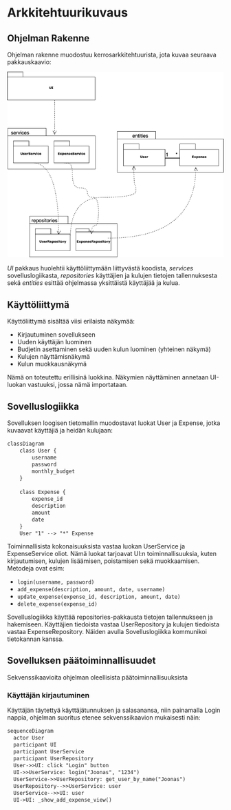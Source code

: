 # Arkkitehtuurikuvaus

## Ohjelman Rakenne

Ohjelman rakenne muodostuu kerrosarkkitehtuurista, jota kuvaa seuraava pakkauskaavio:

![Pakkausrakenne](./kuvat/kerrosarkkitehtuurikaavio.png)

_UI_ pakkaus huolehtii käyttöliittymään liittyvästä koodista, _services_ sovelluslogiikasta, _repositories_ käyttäjien ja kulujen tietojen tallennuksesta sekä _entities_ esittää ohjelmassa yksittäistä käyttäjää ja kulua.

## Käyttöliittymä

Käyttöliittymä sisältää viisi erilaista näkymää:

- Kirjautuminen sovellukseen
- Uuden käyttäjän luominen
- Budjetin asettaminen sekä uuden kulun luominen (yhteinen näkymä)
- Kulujen näyttämisnäkymä
- Kulun muokkausnäkymä

Nämä on toteutettu erillisinä luokkina. Näkymien näyttäminen annetaan UI-luokan vastuuksi, jossa nämä importataan.

## Sovelluslogiikka

Sovelluksen loogisen tietomallin muodostavat luokat User ja Expense, jotka kuvaavat käyttäjiä ja heidän kulujaan:

```mermaid
classDiagram
    class User {
        username
        password
        monthly_budget
    }

    class Expense {
        expense_id
        description
        amount
        date
    }
    User "1" --> "*" Expense
```

Toiminnallisista kokonaisuuksista vastaa luokan UserService ja ExpenseService oliot. Nämä luokat tarjoavat UI:n toiminnallisuuksia, kuten kirjautumisen, kulujen lisäämisen, poistamisen sekä muokkaamisen. Metodeja ovat esim:

- `login(username, password)`
- `add_expense(description, amount, date, username)`
- `update_expense(expense_id, description, amount, date)`
- `delete_expense(expense_id)`

Sovelluslogiikka käyttää repositories-pakkausta tietojen tallennukseen ja hakemiseen. Käyttäjien tiedoista vastaa UserRepository ja kulujen tiedoista vastaa ExpenseRepository. Näiden avulla Sovelluslogiikka kommunikoi tietokannan kanssa.

## Sovelluksen päätoiminnallisuudet

Sekvenssikaavioita ohjelman oleellisista päätoiminnallisuuksista

### Käyttäjän kirjautuminen

Käyttäjän täytettyä käyttäjätunnuksen ja salasanansa, niin painamalla Login nappia, ohjelman suoritus etenee sekvenssikaavion mukaisesti näin:

```mermaid
sequenceDiagram
  actor User
  participant UI
  participant UserService
  participant UserRepository
  User->>UI: click "Login" button
  UI->>UserService: login("Joonas", "1234")
  UserService->>UserRepository: get_user_by_name("Joonas")
  UserRepository-->>UserService: user
  UserService-->>UI: user
  UI->UI: _show_add_expense_view()
```
